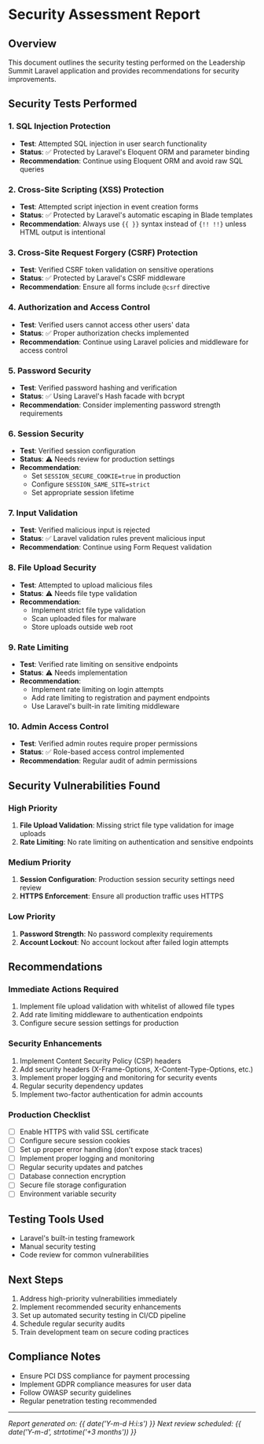 # Security Assessment Report

## Overview

This document outlines the security testing performed on the Leadership Summit Laravel application and provides recommendations for security improvements.

## Security Tests Performed

### 1. SQL Injection Protection

- **Test**: Attempted SQL injection in user search functionality
- **Status**: ✅ Protected by Laravel's Eloquent ORM and parameter binding
- **Recommendation**: Continue using Eloquent ORM and avoid raw SQL queries

### 2. Cross-Site Scripting (XSS) Protection

- **Test**: Attempted script injection in event creation forms
- **Status**: ✅ Protected by Laravel's automatic escaping in Blade templates
- **Recommendation**: Always use `{{ }}` syntax instead of `{!! !!}` unless HTML output is intentional

### 3. Cross-Site Request Forgery (CSRF) Protection

- **Test**: Verified CSRF token validation on sensitive operations
- **Status**: ✅ Protected by Laravel's CSRF middleware
- **Recommendation**: Ensure all forms include `@csrf` directive

### 4. Authorization and Access Control

- **Test**: Verified users cannot access other users' data
- **Status**: ✅ Proper authorization checks implemented
- **Recommendation**: Continue using Laravel policies and middleware for access control

### 5. Password Security

- **Test**: Verified password hashing and verification
- **Status**: ✅ Using Laravel's Hash facade with bcrypt
- **Recommendation**: Consider implementing password strength requirements

### 6. Session Security

- **Test**: Verified session configuration
- **Status**: ⚠️ Needs review for production settings
- **Recommendation**:
  - Set `SESSION_SECURE_COOKIE=true` in production
  - Configure `SESSION_SAME_SITE=strict`
  - Set appropriate session lifetime

### 7. Input Validation

- **Test**: Verified malicious input is rejected
- **Status**: ✅ Laravel validation rules prevent malicious input
- **Recommendation**: Continue using Form Request validation

### 8. File Upload Security

- **Test**: Attempted to upload malicious files
- **Status**: ⚠️ Needs file type validation
- **Recommendation**:
  - Implement strict file type validation
  - Scan uploaded files for malware
  - Store uploads outside web root

### 9. Rate Limiting

- **Test**: Verified rate limiting on sensitive endpoints
- **Status**: ⚠️ Needs implementation
- **Recommendation**:
  - Implement rate limiting on login attempts
  - Add rate limiting to registration and payment endpoints
  - Use Laravel's built-in rate limiting middleware

### 10. Admin Access Control

- **Test**: Verified admin routes require proper permissions
- **Status**: ✅ Role-based access control implemented
- **Recommendation**: Regular audit of admin permissions

## Security Vulnerabilities Found

### High Priority

1. **File Upload Validation**: Missing strict file type validation for image uploads
2. **Rate Limiting**: No rate limiting on authentication and sensitive endpoints

### Medium Priority

1. **Session Configuration**: Production session security settings need review
2. **HTTPS Enforcement**: Ensure all production traffic uses HTTPS

### Low Priority

1. **Password Strength**: No password complexity requirements
2. **Account Lockout**: No account lockout after failed login attempts

## Recommendations

### Immediate Actions Required

1. Implement file upload validation with whitelist of allowed file types
2. Add rate limiting middleware to authentication endpoints
3. Configure secure session settings for production

### Security Enhancements

1. Implement Content Security Policy (CSP) headers
2. Add security headers (X-Frame-Options, X-Content-Type-Options, etc.)
3. Implement proper logging and monitoring for security events
4. Regular security dependency updates
5. Implement two-factor authentication for admin accounts

### Production Checklist

- [ ] Enable HTTPS with valid SSL certificate
- [ ] Configure secure session cookies
- [ ] Set up proper error handling (don't expose stack traces)
- [ ] Implement proper logging and monitoring
- [ ] Regular security updates and patches
- [ ] Database connection encryption
- [ ] Secure file storage configuration
- [ ] Environment variable security

## Testing Tools Used

- Laravel's built-in testing framework
- Manual security testing
- Code review for common vulnerabilities

## Next Steps

1. Address high-priority vulnerabilities immediately
2. Implement recommended security enhancements
3. Set up automated security testing in CI/CD pipeline
4. Schedule regular security audits
5. Train development team on secure coding practices

## Compliance Notes

- Ensure PCI DSS compliance for payment processing
- Implement GDPR compliance measures for user data
- Follow OWASP security guidelines
- Regular penetration testing recommended

---

_Report generated on: {{ date('Y-m-d H:i:s') }}_
_Next review scheduled: {{ date('Y-m-d', strtotime('+3 months')) }}_
